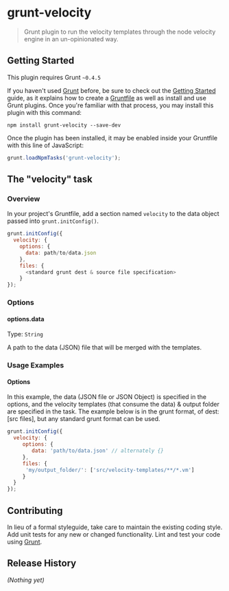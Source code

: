 # grunt-velocity

> Grunt plugin to run the velocity templates through the node velocity engine in an un-opinionated way.

## Getting Started
This plugin requires Grunt `~0.4.5`

If you haven't used [Grunt](http://gruntjs.com/) before, be sure to check out the [Getting Started](http://gruntjs.com/getting-started) guide, as it explains how to create a [Gruntfile](http://gruntjs.com/sample-gruntfile) as well as install and use Grunt plugins. Once you're familiar with that process, you may install this plugin with this command:

```shell
npm install grunt-velocity --save-dev
```

Once the plugin has been installed, it may be enabled inside your Gruntfile with this line of JavaScript:

```js
grunt.loadNpmTasks('grunt-velocity');
```

## The "velocity" task

### Overview
In your project's Gruntfile, add a section named `velocity` to the data object passed into `grunt.initConfig()`.

```js
grunt.initConfig({
  velocity: {
    options: {
      data: path/to/data.json
    },
    files: {
      <standard grunt dest & source file specification>
    }
});
```

### Options

#### options.data
Type: `String`

A path to the data (JSON) file that will be merged with the templates.


### Usage Examples

#### Options
In this example, the data (JSON file or JSON Object) is specified in the options, and the velocity templates (that consume the data) & output folder are specified in the task.
The example below is in the grunt format, of dest: [src files], but any standard grunt format can be used.

```js
grunt.initConfig({
  velocity: {
     options: {
        data: 'path/to/data.json' // alternately {}
     },
     files: {
      'my/output_folder/': ['src/velocity-templates/**/*.vm']
     }
  }
});
```

## Contributing
In lieu of a formal styleguide, take care to maintain the existing coding style. Add unit tests for any new or changed functionality. Lint and test your code using [Grunt](http://gruntjs.com/).

## Release History
_(Nothing yet)_
